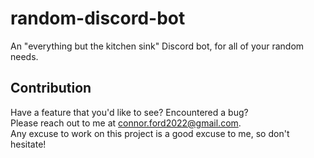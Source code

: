 # random-discord-bot
An "everything but the kitchen sink" Discord bot, for all of your random needs.
## Contribution
Have a feature that you'd like to see? Encountered a bug?  
Please reach out to me at connor.ford2022@gmail.com.  
Any excuse to work on this project is a good excuse to me, so don't hesitate!
